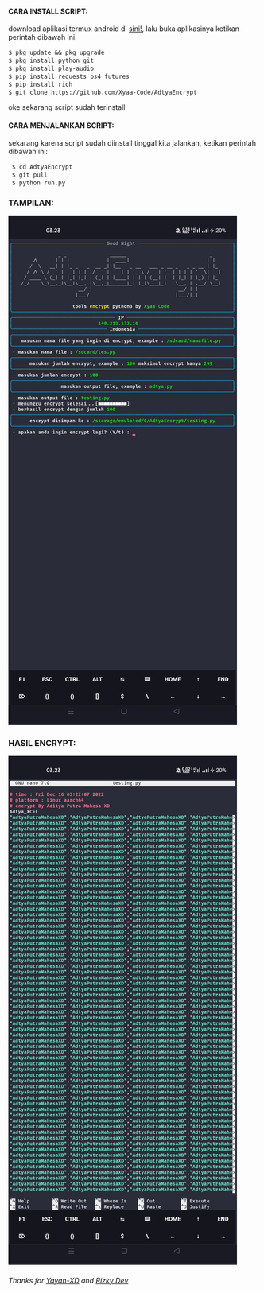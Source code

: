 
#### CARA INSTALL SCRIPT:
 download aplikasi termux android di [sini!](https://f-droid.org/repo/com.termux_117.apk), lalu buka aplikasinya ketikan perintah dibawah ini.
 ```
 $ pkg update && pkg upgrade
 $ pkg install python git
 $ pkg install play-audio
 $ pip install requests bs4 futures
 $ pip install rich
 $ git clone https://github.com/Xyaa-Code/AdtyaEncrypt
 ```
 oke sekarang script sudah terinstall
#### CARA MENJALANKAN SCRIPT:
 sekarang karena script sudah diinstall tinggal kita jalankan, ketikan perintah dibawah ini:
 ```
  $ cd AdtyaEncrypt
  $ git pull
  $ python run.py
 ```
### TAMPILAN:
![template_s](https://github.com/Xyaa-Code/AdtyaEncrypt/blob/main/__pycache__/Screenshot_2022-12-16-03-23-15-45_84d3000e3f4017145260f7618db1d683.jpg)

### HASIL ENCRYPT:

![template_s](https://github.com/Xyaa-Code/AdtyaEncrypt/blob/main/__pycache__/Screenshot_2022-12-16-03-23-42-44_84d3000e3f4017145260f7618db1d683.jpg)

###### Thanks for [Yayan-XD](https://github.com/Yayan-XD) and [Rizky Dev](https://github.com/hekelpro)
